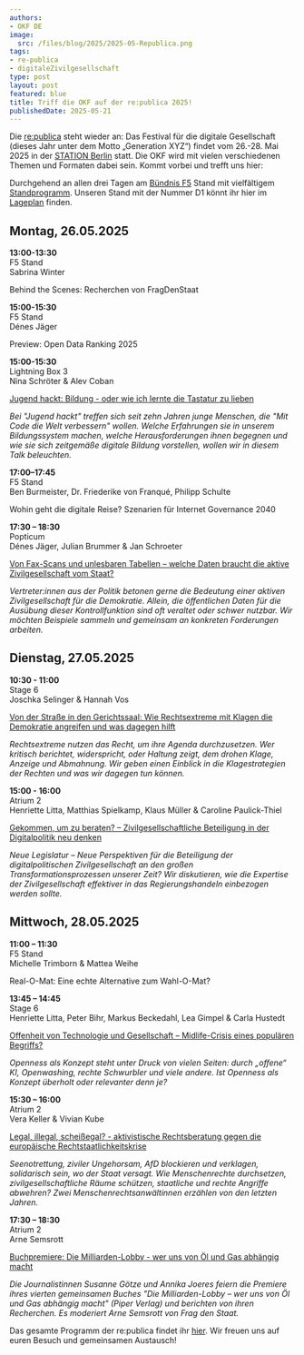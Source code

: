 ```yaml
---
authors:
- OKF DE
image:
  src: /files/blog/2025/2025-05-Republica.png
tags:
- re-publica
- digitaleZivilgesellschaft
type: post
layout: post
featured: blue
title: Triff die OKF auf der re:publica 2025!
publishedDate: 2025-05-21
---
```


Die [re:publica](https://re-publica.com/de) steht wieder an: Das Festival für die digitale Gesellschaft (dieses Jahr unter dem Motto „Generation XYZ“) findet vom 26.-28. Mai 2025 in der [STATION Berlin](https://www.station-berlin.de/de/lage-anfahrt/lage.html) statt. Die OKF wird mit vielen verschiedenen Themen und Formaten dabei sein. Kommt vorbei und trefft uns hier:

Durchgehend an allen drei Tagen am [Bündnis F5](https://buendnis-f5.de/) Stand mit vielfältigem [Standprogramm](https://re-publica.com/de/standprogramm?field_date_value=1&has_partner=3003). Unseren Stand mit der Nummer D1 könnt ihr hier im [Lageplan](https://re-publica.com/de/lageplan) finden.

## Montag, 26.05.2025

**13:00-13:30**<br>
F5 Stand<br>
Sabrina Winter<br>

Behind the Scenes: Recherchen von FragDenStaat

**15:00-15:30**<br>
F5 Stand<br>
Dénes Jäger<br>

Preview: Open Data Ranking 2025

**15:00-15:30**<br>
Lightning Box 3<br>
Nina Schröter & Alev Coban<br>

[Jugend hackt: Bildung - oder wie ich lernte die Tastatur zu lieben](https://re-publica.com/de/session/jugend-hackt-bildung-oder-wie-ich-lernte-die-tastatur-zu-lieben)

*Bei "Jugend hackt" treffen sich seit zehn Jahren junge Menschen, die "Mit Code die Welt verbessern" wollen. Welche Erfahrungen sie in unserem Bildungssystem machen, welche Herausforderungen ihnen begegnen und wie sie sich zeitgemäße digitale Bildung vorstellen, wollen wir in diesem Talk beleuchten.*

**17:00–17:45**<br>
F5 Stand<br>
Ben Burmeister, Dr. Friederike von Franqué, Philipp Schulte

Wohin geht die digitale Reise? Szenarien für Internet Governance 2040

**17:30 – 18:30**<br>
Popticum<br>
Dénes Jäger, Julian Brummer & Jan Schroeter<br>

[Von Fax-Scans und unlesbaren Tabellen – welche Daten braucht die aktive Zivilgesellschaft vom Staat?](https://re-publica.com/de/session/von-fax-scans-und-unlesbaren-tabellen-welche-daten-braucht-die-aktive-zivilgesellschaft-vom)

*Vertreter:innen aus der Politik betonen gerne die Bedeutung einer aktiven Zivilgesellschaft für die Demokratie. Allein, die öffentlichen Daten für die Ausübung dieser Kontrollfunktion sind oft veraltet oder schwer nutzbar. Wir möchten Beispiele sammeln und gemeinsam an konkreten Forderungen arbeiten.*


## Dienstag, 27.05.2025

**10:30 - 11:00**<br>
Stage 6<br>
Joschka Selinger & Hannah Vos<br>

[Von der Straße in den Gerichtssaal: Wie Rechtsextreme mit Klagen die Demokratie angreifen und was dagegen hilft](https://www.re-publica.com/de/session/von-der-strasse-den-gerichtssaal-wie-rechtextreme-mit-klagen-die-demokratie-angreifen-und)

*Rechtsextreme nutzen das Recht, um ihre Agenda durchzusetzen. Wer kritisch berichtet, widerspricht, oder Haltung zeigt, dem drohen Klage, Anzeige und Abmahnung. Wir geben einen Einblick in die Klagestrategien der Rechten und was wir dagegen tun können.* 

**15:00 - 16:00**<br>
Atrium 2<br>
Henriette Litta, Matthias Spielkamp, Klaus Müller & Caroline Paulick-Thiel<br>

[Gekommen, um zu beraten? – Zivilgesellschaftliche Beteiligung in der Digitalpolitik neu denken](https://re-publica.com/de/session/gekommen-um-zu-beraten-zivilgesellschaftliche-beteiligung-der-digitalpolitik-neu-denken)

*Neue Legislatur – Neue Perspektiven für die Beteiligung der digitalpolitischen Zivilgesellschaft an den großen Transformationsprozessen unserer Zeit?
Wir diskutieren, wie die Expertise der Zivilgesellschaft effektiver in das Regierungshandeln einbezogen werden sollte.*


## Mittwoch, 28.05.2025

**11:00 – 11:30**<br>
F5 Stand<br>
Michelle Trimborn & Mattea Weihe<br>

Real-O-Mat: Eine echte Alternative zum Wahl-O-Mat?

**13:45 – 14:45**<br>
Stage 6<br>
Henriette Litta, Peter Bihr, Markus Beckedahl, Lea Gimpel & Carla Hustedt<br>

[Offenheit von Technologie und Gesellschaft – Midlife-Crisis eines populären Begriffs?](https://re-publica.com/de/session/offenheit-von-technologie-und-gesellschaft-midlife-crisis-eines-populaeren-begriffs)

*Openness als Konzept steht unter Druck von vielen Seiten: durch „offene“ KI, Openwashing, rechte Schwurbler und viele andere. Ist Openness als Konzept überholt oder relevanter denn je?*

**15:30 – 16:00**<br>
Atrium 2<br>
Vera Keller & Vivian Kube<br>

[Legal, illegal, scheißegal? - aktivistische Rechtsberatung gegen die europäische Rechtstaatlichkeitskrise](https://re-publica.com/de/session/legal-illegal-scheissegal-aktivistische-rechtsberatung-gegen-die-europaeische)

*Seenotrettung, ziviler Ungehorsam, AfD blockieren und verklagen, solidarisch sein, wo der Staat versagt. Wie Menschenrechte durchsetzen, zivilgesellschaftliche Räume schützen, staatliche und rechte Angriffe abwehren? Zwei Menschenrechtsanwältinnen erzählen von den letzten Jahren.*

**17:30 – 18:30**<br>
Atrium 2<br>
Arne Semsrott<br>

[Buchpremiere: Die Milliarden-Lobby - wer uns von Öl und Gas abhängig macht](https://re-publica.com/de/session/buchpremiere-die-milliarden-lobby-wer-uns-von-oel-und-gas-abhaengig-macht)

*Die Journalistinnen Susanne Götze und Annika Joeres feiern die Premiere ihres vierten gemeinsamen Buches "Die Milliarden-Lobby – wer uns von Öl und Gas abhängig macht" (Piper Verlag) und berichten von ihren Recherchen. Es moderiert Arne Semsrott von Frag den Staat.*

Das gesamte Programm der re:publica findet ihr [hier](https://re-publica.com/de/schedule?day=2025-05-26). Wir freuen uns auf euren Besuch und gemeinsamen Austausch!
